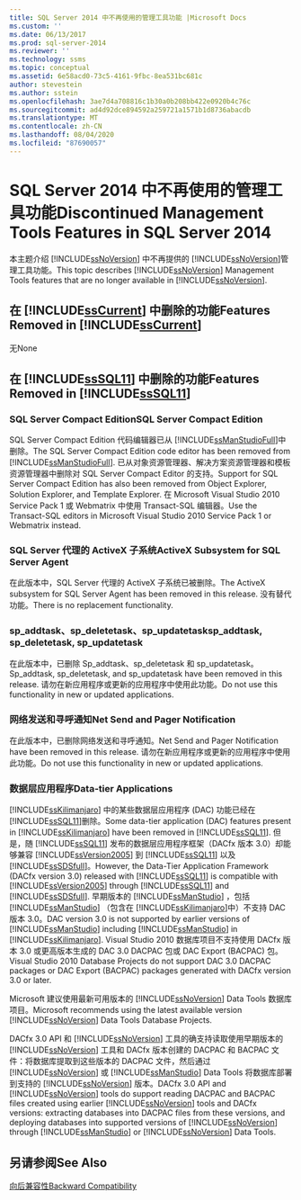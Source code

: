 ```yaml
---
title: SQL Server 2014 中不再使用的管理工具功能 |Microsoft Docs
ms.custom: ''
ms.date: 06/13/2017
ms.prod: sql-server-2014
ms.reviewer: ''
ms.technology: ssms
ms.topic: conceptual
ms.assetid: 6e58acd0-73c5-4161-9fbc-8ea531bc681c
author: stevestein
ms.author: sstein
ms.openlocfilehash: 3ae7d4a708816c1b30a0b208bb422e0920b4c76c
ms.sourcegitcommit: ad4d92dce894592a259721a1571b1d8736abacdb
ms.translationtype: MT
ms.contentlocale: zh-CN
ms.lasthandoff: 08/04/2020
ms.locfileid: "87690057"
---
```

# <a name="discontinued-management-tools-features-in-sql-server-2014"></a><span data-ttu-id="cb5f0-102">SQL Server 2014 中不再使用的管理工具功能</span><span class="sxs-lookup"><span data-stu-id="cb5f0-102">Discontinued Management Tools Features in SQL Server 2014</span></span>
  <span data-ttu-id="cb5f0-103">本主题介绍 [!INCLUDE[ssNoVersion](../includes/ssnoversion-md.md)] 中不再提供的 [!INCLUDE[ssNoVersion](../includes/ssnoversion-md.md)]管理工具功能。</span><span class="sxs-lookup"><span data-stu-id="cb5f0-103">This topic describes [!INCLUDE[ssNoVersion](../includes/ssnoversion-md.md)] Management Tools features that are no longer available in [!INCLUDE[ssNoVersion](../includes/ssnoversion-md.md)].</span></span>  
  
## <a name="features-removed-in-sscurrent"></a><span data-ttu-id="cb5f0-104">在 [!INCLUDE[ssCurrent](../includes/sscurrent-md.md)] 中删除的功能</span><span class="sxs-lookup"><span data-stu-id="cb5f0-104">Features Removed in [!INCLUDE[ssCurrent](../includes/sscurrent-md.md)]</span></span>  
 <span data-ttu-id="cb5f0-105">无</span><span class="sxs-lookup"><span data-stu-id="cb5f0-105">None</span></span>  
  
## <a name="features-removed-in-sssql11"></a><span data-ttu-id="cb5f0-106">在 [!INCLUDE[ssSQL11](../includes/sssql11-md.md)] 中删除的功能</span><span class="sxs-lookup"><span data-stu-id="cb5f0-106">Features Removed in [!INCLUDE[ssSQL11](../includes/sssql11-md.md)]</span></span>  
  
### <a name="sql-server-compact-edition"></a><span data-ttu-id="cb5f0-107">SQL Server Compact Edition</span><span class="sxs-lookup"><span data-stu-id="cb5f0-107">SQL Server Compact Edition</span></span>  
 <span data-ttu-id="cb5f0-108">SQL Server Compact Edition 代码编辑器已从 [!INCLUDE[ssManStudioFull](../includes/ssmanstudiofull-md.md)]中删除。</span><span class="sxs-lookup"><span data-stu-id="cb5f0-108">The SQL Server Compact Edition code editor has been removed from [!INCLUDE[ssManStudioFull](../includes/ssmanstudiofull-md.md)].</span></span> <span data-ttu-id="cb5f0-109">已从对象资源管理器、解决方案资源管理器和模板资源管理器中删除对 SQL Server Compact Editor 的支持。</span><span class="sxs-lookup"><span data-stu-id="cb5f0-109">Support for SQL Server Compact Edition has also been removed from Object Explorer, Solution Explorer, and Template Explorer.</span></span> <span data-ttu-id="cb5f0-110">在 Microsoft Visual Studio 2010 Service Pack 1 或 Webmatrix 中使用 Transact-SQL 编辑器。</span><span class="sxs-lookup"><span data-stu-id="cb5f0-110">Use the Transact-SQL editors in Microsoft Visual Studio 2010 Service Pack 1 or Webmatrix instead.</span></span>  
  
### <a name="activex-subsystem-for-sql-server-agent"></a><span data-ttu-id="cb5f0-111">SQL Server 代理的 ActiveX 子系统</span><span class="sxs-lookup"><span data-stu-id="cb5f0-111">ActiveX Subsystem for SQL Server Agent</span></span>  
 <span data-ttu-id="cb5f0-112">在此版本中，SQL Server 代理的 ActiveX 子系统已被删除。</span><span class="sxs-lookup"><span data-stu-id="cb5f0-112">The ActiveX subsystem for SQL Server Agent has been removed in this release.</span></span> <span data-ttu-id="cb5f0-113">没有替代功能。</span><span class="sxs-lookup"><span data-stu-id="cb5f0-113">There is no replacement functionality.</span></span>  
  
### <a name="sp_addtask-sp_deletetask-sp_updatetask"></a><span data-ttu-id="cb5f0-114">sp_addtask、sp_deletetask、sp_updatetask</span><span class="sxs-lookup"><span data-stu-id="cb5f0-114">sp_addtask, sp_deletetask, sp_updatetask</span></span>  
 <span data-ttu-id="cb5f0-115">在此版本中，已删除 Sp_addtask、sp_deletetask 和 sp_updatetask。</span><span class="sxs-lookup"><span data-stu-id="cb5f0-115">Sp_addtask, sp_deletetask, and sp_updatetask have been removed in this release.</span></span> <span data-ttu-id="cb5f0-116">请勿在新应用程序或更新的应用程序中使用此功能。</span><span class="sxs-lookup"><span data-stu-id="cb5f0-116">Do not use this functionality in new or updated applications.</span></span>  
  
### <a name="net-send-and-pager-notification"></a><span data-ttu-id="cb5f0-117">网络发送和寻呼通知</span><span class="sxs-lookup"><span data-stu-id="cb5f0-117">Net Send and Pager Notification</span></span>  
 <span data-ttu-id="cb5f0-118">在此版本中，已删除网络发送和寻呼通知。</span><span class="sxs-lookup"><span data-stu-id="cb5f0-118">Net Send and Pager Notification have been removed in this release.</span></span> <span data-ttu-id="cb5f0-119">请勿在新应用程序或更新的应用程序中使用此功能。</span><span class="sxs-lookup"><span data-stu-id="cb5f0-119">Do not use this functionality in new or updated applications.</span></span>  
  
### <a name="data-tier-applications"></a><span data-ttu-id="cb5f0-120">数据层应用程序</span><span class="sxs-lookup"><span data-stu-id="cb5f0-120">Data-tier Applications</span></span>  
 <span data-ttu-id="cb5f0-121">[!INCLUDE[ssKilimanjaro](../includes/sskilimanjaro-md.md)] 中的某些数据层应用程序 (DAC) 功能已经在 [!INCLUDE[ssSQL11](../includes/sssql11-md.md)]删除。</span><span class="sxs-lookup"><span data-stu-id="cb5f0-121">Some data-tier application (DAC) features present in [!INCLUDE[ssKilimanjaro](../includes/sskilimanjaro-md.md)] have been removed in [!INCLUDE[ssSQL11](../includes/sssql11-md.md)].</span></span> <span data-ttu-id="cb5f0-122">但是，随 [!INCLUDE[ssSQL11](../includes/sssql11-md.md)] 发布的数据层应用程序框架（DACfx 版本 3.0）却能够兼容 [!INCLUDE[ssVersion2005](../includes/ssversion2005-md.md)] 到 [!INCLUDE[ssSQL11](../includes/sssql11-md.md)] 以及 [!INCLUDE[ssSDSfull](../includes/sssdsfull-md.md)]。</span><span class="sxs-lookup"><span data-stu-id="cb5f0-122">However, the Data-Tier Application Framework (DACfx version 3.0) released with [!INCLUDE[ssSQL11](../includes/sssql11-md.md)] is compatible with [!INCLUDE[ssVersion2005](../includes/ssversion2005-md.md)] through [!INCLUDE[ssSQL11](../includes/sssql11-md.md)] and [!INCLUDE[ssSDSfull](../includes/sssdsfull-md.md)].</span></span> <span data-ttu-id="cb5f0-123">早期版本的 [!INCLUDE[ssManStudio](../includes/ssmanstudio-md.md)] ，包括 [!INCLUDE[ssManStudio](../includes/ssmanstudio-md.md)] （包含在 [!INCLUDE[ssKilimanjaro](../includes/sskilimanjaro-md.md)]中）不支持 DAC 版本 3.0。</span><span class="sxs-lookup"><span data-stu-id="cb5f0-123">DAC version 3.0 is not supported by earlier versions of [!INCLUDE[ssManStudio](../includes/ssmanstudio-md.md)] including [!INCLUDE[ssManStudio](../includes/ssmanstudio-md.md)] in [!INCLUDE[ssKilimanjaro](../includes/sskilimanjaro-md.md)].</span></span> <span data-ttu-id="cb5f0-124">Visual Studio 2010 数据库项目不支持使用 DACfx 版本 3.0 或更高版本生成的 DAC 3.0 DACPAC 包或 DAC Export (BACPAC) 包。</span><span class="sxs-lookup"><span data-stu-id="cb5f0-124">Visual Studio 2010 Database Projects do not support DAC 3.0 DACPAC packages or DAC Export (BACPAC) packages generated with DACfx version 3.0 or later.</span></span>  
  
 <span data-ttu-id="cb5f0-125">Microsoft 建议使用最新可用版本的 [!INCLUDE[ssNoVersion](../includes/ssnoversion-md.md)] Data Tools 数据库项目。</span><span class="sxs-lookup"><span data-stu-id="cb5f0-125">Microsoft recommends using the latest available version [!INCLUDE[ssNoVersion](../includes/ssnoversion-md.md)] Data Tools Database Projects.</span></span>  
  
 <span data-ttu-id="cb5f0-126">DACfx 3.0 API 和 [!INCLUDE[ssNoVersion](../includes/ssnoversion-md.md)] 工具的确支持读取使用早期版本的 [!INCLUDE[ssNoVersion](../includes/ssnoversion-md.md)] 工具和 DACfx 版本创建的 DACPAC 和 BACPAC 文件：将数据库提取到这些版本的 DACPAC 文件，然后通过 [!INCLUDE[ssNoVersion](../includes/ssnoversion-md.md)] 或 [!INCLUDE[ssManStudio](../includes/ssmanstudio-md.md)] Data Tools 将数据库部署到支持的 [!INCLUDE[ssNoVersion](../includes/ssnoversion-md.md)] 版本。</span><span class="sxs-lookup"><span data-stu-id="cb5f0-126">DACfx 3.0 API and [!INCLUDE[ssNoVersion](../includes/ssnoversion-md.md)] tools do support reading DACPAC and BACPAC files created using earlier [!INCLUDE[ssNoVersion](../includes/ssnoversion-md.md)] tools and DACfx versions: extracting databases into DACPAC files from these versions, and deploying databases into supported versions of [!INCLUDE[ssNoVersion](../includes/ssnoversion-md.md)] through [!INCLUDE[ssManStudio](../includes/ssmanstudio-md.md)] or [!INCLUDE[ssNoVersion](../includes/ssnoversion-md.md)] Data Tools.</span></span>  
  
## <a name="see-also"></a><span data-ttu-id="cb5f0-127">另请参阅</span><span class="sxs-lookup"><span data-stu-id="cb5f0-127">See Also</span></span>  
 [<span data-ttu-id="cb5f0-128">向后兼容性</span><span class="sxs-lookup"><span data-stu-id="cb5f0-128">Backward Compatibility</span></span>](../../2014/getting-started/backward-compatibility.md)  
  
  
